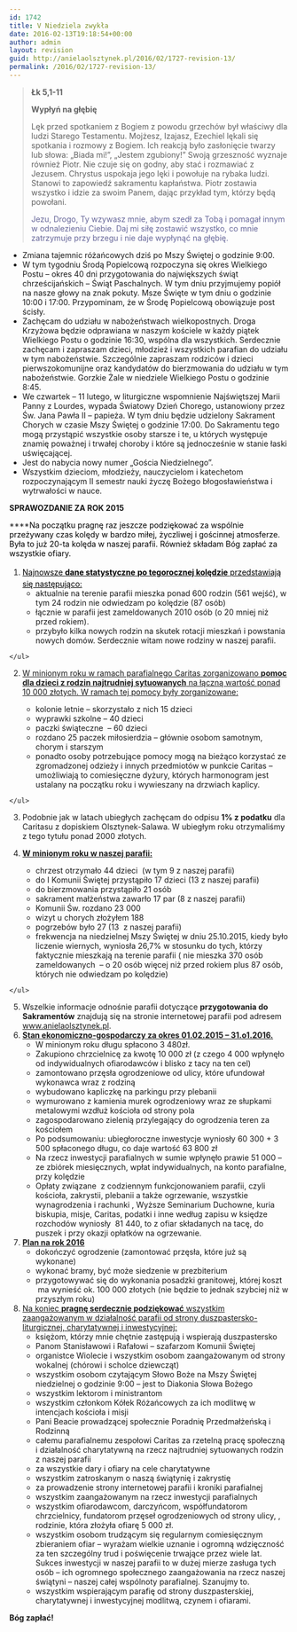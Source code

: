 ```yaml
---
id: 1742
title: V Niedziela zwykła
date: 2016-02-13T19:18:54+00:00
author: admin
layout: revision
guid: http://anielaolsztynek.pl/2016/02/1727-revision-13/
permalink: /2016/02/1727-revision-13/
---
```

> **Łk 5,1-11**
> 
> **Wypłyń na głębię**
> 
> Lęk przed spotkaniem z Bogiem z powodu grzechów był właściwy dla ludzi Starego Testamentu. Mojżesz, Izajasz, Ezechiel lękali się spotkania i rozmowy z Bogiem. Ich reakcją było zasłonięcie twarzy lub słowa: &#8222;Biada mi!&#8221;, &#8222;Jestem zgubiony!&#8221; Swoją grzeszność wyznaje również Piotr. Nie czuje się on godny, aby stać i rozmawiać z Jezusem. Chrystus uspokaja jego lęki i powołuje na rybaka ludzi. Stanowi to zapowiedź sakramentu kapłaństwa. Piotr zostawia wszystko i idzie za swoim Panem, dając przykład tym, którzy będą powołani.
> 
> <span style="color: #666699;">Jezu, Drogo, Ty wzywasz mnie, abym szedł za Tobą i pomagał innym w odnalezieniu Ciebie. Daj mi siłę zostawić wszystko, co mnie zatrzymuje przy brzegu i nie daje wypłynąć na głębię.</span>

  * Zmiana tajemnic różańcowych dziś po Mszy Świętej o godzinie 9:00.
  * W tym tygodniu Środą Popielcową rozpoczyna się okres Wielkiego Postu &#8211; okres 40 dni przygotowania do największych świąt chrześcijańskich &#8211; Świąt Paschalnych. W tym dniu przyjmujemy popiół na nasze głowy na znak pokuty. Msze Święte w tym dniu o godzinie 10:00 i 17:00. Przypominam, że w Środę Popielcową obowiązuje post ścisły.
  * Zachęcam do udziału w nabożeństwach wielkopostnych. Droga Krzyżowa będzie odprawiana w naszym kościele w każdy piątek Wielkiego Postu o godzinie 16:30, wspólna dla wszystkich. Serdecznie zachęcam i zapraszam dzieci, młodzież i wszystkich parafian do udziału w tym nabożeństwie. Szczególnie zapraszam rodziców i dzieci pierwszokomunijne oraz kandydatów do bierzmowania do udziału w tym nabożeństwie. Gorzkie Żale w niedziele Wielkiego Postu o godzinie 8:45.
  * We czwartek &#8211; 11 lutego, w liturgiczne wspomnienie Najświętszej Marii Panny z Lourdes, wypada Światowy Dzień Chorego, ustanowiony przez Św. Jana Pawła II &#8211; papieża. W tym dniu będzie udzielony Sakrament Chorych w czasie Mszy Świętej o godzinie 17:00. Do Sakramentu tego mogą przystąpić wszystkie osoby starsze i te, u których występuje znamię poważnej i trwałej choroby i które są jednocześnie w stanie łaski uświęcającej.
  * Jest do nabycia nowy numer &#8222;Gościa Niedzielnego&#8221;.
  * Wszystkim dzieciom, młodzieży, nauczycielom i katechetom rozpoczynającym II semestr nauki życzę Bożego błogosławieństwa i wytrwałości w nauce.

**SPRAWOZDANIE ZA ROK 2015**

 ****<span style="color: #000000;">Na początku pragnę raz jeszcze podziękować za wspólnie przeżywany czas kolędy w bardzo miłej, życzliwej i gościnnej atmosferze. Była to już 20-ta kolęda w naszej parafii. Również składam Bóg zapłać za wszystkie ofiary.</span>

  1. <span style="color: #000000;"><span style="text-decoration: underline;">Najnowsze <span style="line-height: 24px;"><strong>dane statystyczne</strong></span> <strong>po tegorocznej kolędzie</strong> przedstawiają się następująco:</span></span> <ul style="margin-top: 0;">
      <li>
        aktualnie na terenie parafii mieszka ponad 600 rodzin (561 wejść), w tym 24 rodzin nie odwiedzam po kolędzie (87 osób)
      </li>
      <li>
        łącznie w parafii jest zameldowanych 2010 osób (o 20 mniej niż przed rokiem).
      </li>
      <li>
        przybyło kilka nowych rodzin na skutek rotacji mieszkań i powstania nowych domów. Serdecznie witam nowe rodziny w naszej parafii.
      </li>
    </ul>

  2. <span style="text-decoration: underline;">W minionym roku w ramach parafialnego Caritas zorganizowano <strong>pomoc dla dzieci z rodzin najtrudniej sytuowanych</strong> na łączną wartość ponad 10 000 złotych. W ramach tej pomocy były zorganizowane:<br /> </span></p> <ul style="margin-top: 0;">
      <li>
        kolonie letnie &#8211; skorzystało z nich 15 dzieci
      </li>
      <li>
        wyprawki szkolne &#8211; 40 dzieci
      </li>
      <li>
        paczki świąteczne  &#8211; 60 dzieci
      </li>
      <li>
        rozdano 25 paczek miłosierdzia &#8211; głównie osobom samotnym, chorym i starszym
      </li>
      <li>
        ponadto osoby potrzebujące pomocy mogą na bieżąco korzystać ze zgromadzonej odzieży i innych przedmiotów w punkcie Caritas &#8211; umożliwiają to comiesięczne dyżury, których harmonogram jest ustalany na początku roku i wywieszany na drzwiach kaplicy.
      </li>
    </ul>

  3. Podobnie jak w latach ubiegłych zachęcam do odpisu **1% z podatku** dla Caritasu z dopiskiem Olsztynek-Salawa. W ubiegłym roku otrzymaliśmy z tego tytułu ponad 2000 złotych. </ul> </li> 

  4. <span style="text-decoration: underline;"><strong>W minionym roku w naszej parafii:</strong><br /> </span></p> <ul style="margin-top: 0;">
      <li>
        chrzest otrzymało 44 dzieci  (w tym 9 z naszej parafii)
      </li>
      <li>
        do I Komunii Świętej przystąpiło 17 dzieci (13 z naszej parafii)
      </li>
      <li>
        do bierzmowania przystąpiło 21 osób
      </li>
      <li>
        sakrament małżeństwa zawarło 17 par (8 z naszej parafii)
      </li>
      <li>
        Komunii Św. rozdano 23 000
      </li>
      <li>
        wizyt u chorych złożyłem 188
      </li>
      <li>
        pogrzebów było 27 (13  z naszej parafii)
      </li>
      <li>
        frekwencja na niedzielnej Mszy Świętej w dniu 25.10.2015, kiedy było liczenie wiernych, wyniosła 26,7% w stosunku do tych, którzy faktycznie mieszkają na terenie parafii ( nie mieszka 370 osób zameldowanych  &#8211; o 20 osób więcej niż przed rokiem plus 87 osób, których nie odwiedzam po kolędzie)
      </li>
    </ul>

  5. Wszelkie informacje odnośnie parafii dotyczące **przygotowania do Sakramentów** znajdują się na stronie internetowej parafii pod adresem www.anielaolsztynek.pl.
  6. **<span style="text-decoration: underline;">Stan ekonomiczno-gospodarczy za okres 01.02.2015 &#8211; 31.o1.2016.</span>** 
      * W minionym roku długu spłacono 3 480zł.
      * Zakupiono chrzcielnicę za kwotę 10 000 zł (z czego 4 000 wpłynęło od indywidualnych ofiarodawców i blisko z tacy na ten cel)
      * zamontowano przęsła ogrodzeniowe od ulicy, które ufundował wykonawca wraz z rodziną
      * wybudowano kapliczkę na parkingu przy plebanii
      * wymurowano z kamienia murek ogrodzeniowy wraz ze słupkami metalowymi wzdłuż kościoła od strony pola
      * zagospodarowano zielenią przylegający do ogrodzenia teren za kościołem
      * Po podsumowaniu: ubiegłoroczne inwestycje wyniosły 60 300 + 3 500 spłaconego długu, co daje wartość 63 800 zł
      * Na rzecz inwestycji parafialnych w sumie wpłynęło prawie 51 000 &#8211; ze zbiórek miesięcznych, wpłat indywidualnych, na konto parafialne, przy kolędzie
      * Opłaty związane  z codziennym funkcjonowaniem parafii, czyli kościoła, zakrystii, plebanii a także ogrzewanie, wszystkie wynagrodzenia i rachunki , Wyższe Seminarium Duchowne, kuria biskupia, misje, Caritas, podatki i inne według zapisu w księdze rozchodów wyniosły  81 440, to z ofiar składanych na tacę, do puszek i przy okazji opłatków na ogrzewanie.
  7. **<span style="text-decoration: underline;">Plan na rok 2016</span>** 
      * dokończyć ogrodzenie (zamontować przęsła, które już są wykonane)
      * wykonać bramy, być może siedzenie w prezbiterium
      * przygotowywać się do wykonania posadzki granitowej, której koszt  ma wynieść ok. 100 000 złotych (nie będzie to jednak szybciej niż w przyszłym roku)
  8. <span style="text-decoration: underline;">Na koniec <strong>pragnę serdecznie podziękować</strong> wszystkim zaangażowanym w działalność parafii od strony duszpastersko-liturgicznej, charytatywnej i inwestycyjnej:</span> 
      * księżom, którzy mnie chętnie zastępują i wspierają duszpastersko
      * Panom Stanisławowi i Rafałowi &#8211; szafarzom Komunii Świętej
      * organistce Wiolecie i wszystkim osobom zaangażowanym od strony wokalnej (chórowi i scholce dziewcząt)
      * wszystkim osobom czytającym Słowo Boże na Mszy Świętej niedzielnej o godzinie 9:00 &#8211; jest to Diakonia Słowa Bożego
      * wszystkim lektorom i ministrantom
      * wszystkim członkom Kółek Różańcowych za ich modlitwę w intencjach kościoła i misji
      * Pani Beacie prowadzącej społecznie Poradnię Przedmałżeńską i Rodzinną
      * całemu parafialnemu zespołowi Caritas za rzetelną pracę społeczną i działalność charytatywną na rzecz najtrudniej sytuowanych rodzin z naszej parafii
      * za wszystkie dary i ofiary na cele charytatywne
      * wszystkim zatroskanym o naszą świątynię i zakrystię
      * za prowadzenie strony internetowej parafii i kroniki parafialnej
      * wszystkim zaangażowanym na rzecz inwestycji parafialnych
      * wszystkim ofiarodawcom, darczyńcom, współfundatorom chrzcielnicy, fundatorom przęseł ogrodzeniowych od strony ulicy, , rodzinie, która złożyła ofiarę 5 000 zł.
      * wszystkim osobom trudzącym się regularnym comiesięcznym zbieraniem ofiar &#8211; wyrażam wielkie uznanie i ogromną wdzięczność za ten szczególny trud i poświęcenie trwające przez wiele lat. Sukces inwestycji w naszej parafii to w dużej mierze zasługa tych osób &#8211; ich ogromnego społecznego zaangażowania na rzecz naszej świątyni &#8211; naszej całej wspólnoty parafialnej. Szanujmy to.
      * wszystkim wspierającym parafię od strony duszpasterskiej, charytatywnej i inwestycyjnej modlitwą, czynem i ofiarami.

 **Bóg zapłać!**